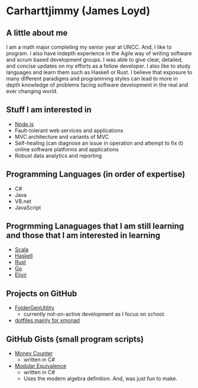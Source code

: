 Carharttjimmy (James Loyd)
=======================

## A little about me
I am a math major completing my senior year at UNCC.
And, I like to program. I also have indepth experience in the Agile way of writing software and scrum based development groups. I was able to give clear, detailed, and concise updates on my efforts as a fellow developer. I also like to study languages and learn them such as Haskell or Rust. I believe that exposure to many different paradigms and programming styles can lead to more in depth knowledge of problems facing software development in the real and ever changing world.

## Stuff I am interested in
 * [Node.js](http://nodejs.org/)
 * Fault-tolerant web services and applications
 * MVC architecture and variants of MVC
 * Self-healing (can diagnose an issue in operation and attempt to fix it) online software platforms and applications
 * Robust data analytics and reporting

## Programming Languages (in order of expertise)
* C#   
* Java
* VB.net
* JavaScript

## Progrmming Lanaguages that I am still learning and those that I am interested in learning
* [Scala](http://www.scala-lang.org/)
* [Haskell](http://www.haskell.org/haskellwiki/Haskell)
* [Rust](http://www.rust-lang.org/)
* [Go](https://golang.org/)
* [Elixir](http://elixir-lang.org/)

## Projects on GitHub
* [FolderGenUtility](https://foldergenutility.jamesloyd.com)
  * currently not-on-active development as I focus on school.  
* [dotfiles mainly for xmonad](https://github.com/carharttjimmy/dotfiles-Balrog)

## GitHub Gists (small program scripts)
* [Money Counter](https://gist.github.com/carharttjimmy/fb33620426e9e5a6a989)
  * written in C#
* [Modular Equivalence](https://gist.github.com/carharttjimmy/ae34b02ad44a0dd8ddad)
  * written in C#
  * Uses the modern algebra definition. And, was just fun to make.
